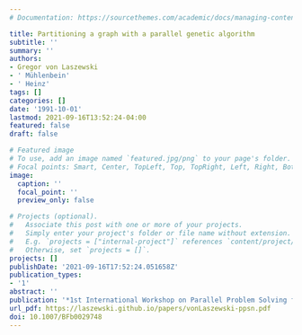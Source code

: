 ```yaml
---
# Documentation: https://sourcethemes.com/academic/docs/managing-content/

title: Partitioning a graph with a parallel genetic algorithm
subtitle: ''
summary: ''
authors:
- Gregor von Laszewski
- ' Mühlenbein'
- ' Heinz'
tags: []
categories: []
date: '1991-10-01'
lastmod: 2021-09-16T13:52:24-04:00
featured: false
draft: false

# Featured image
# To use, add an image named `featured.jpg/png` to your page's folder.
# Focal points: Smart, Center, TopLeft, Top, TopRight, Left, Right, BottomLeft, Bottom, BottomRight.
image:
  caption: ''
  focal_point: ''
  preview_only: false

# Projects (optional).
#   Associate this post with one or more of your projects.
#   Simply enter your project's folder or file name without extension.
#   E.g. `projects = ["internal-project"]` references `content/project/deep-learning/index.md`.
#   Otherwise, set `projects = []`.
projects: []
publishDate: '2021-09-16T17:52:24.051658Z'
publication_types:
- '1'
abstract: ''
publication: '*1st International Workshop on Parallel Problem Solving from Nature*'
url_pdf: https://laszewski.github.io/papers/vonLaszewski-ppsn.pdf
doi: 10.1007/BFb0029748
---
```

